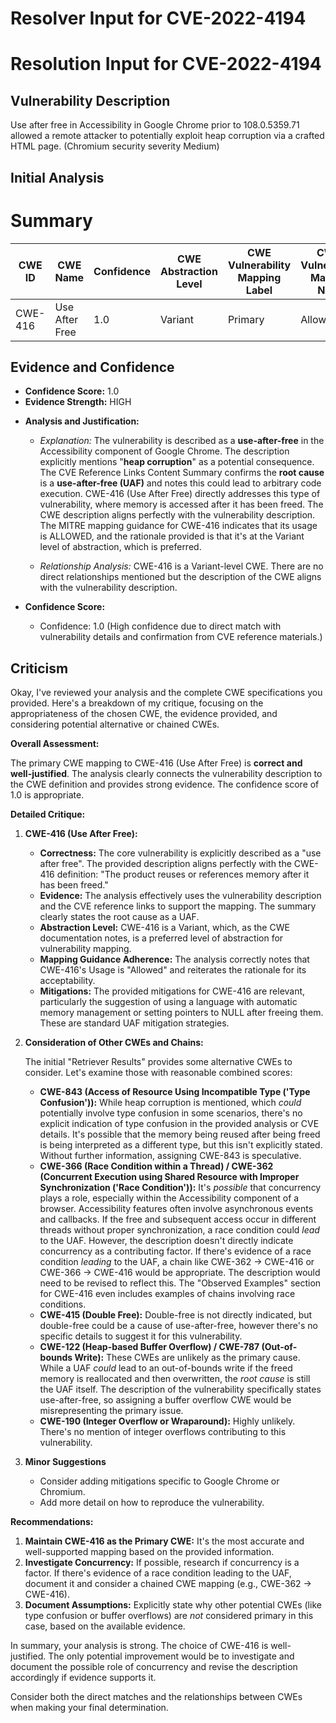 # Resolver Input for CVE-2022-4194

# Resolution Input for CVE-2022-4194

## Vulnerability Description
Use after free in Accessibility in Google Chrome prior to 108.0.5359.71 allowed a remote attacker to potentially exploit heap corruption via a crafted HTML page. (Chromium security severity Medium)

## Initial Analysis
# Summary
| CWE ID | CWE Name | Confidence | CWE Abstraction Level | CWE Vulnerability Mapping Label | CWE-Vulnerability Mapping Notes |
|---|---|---|---|---|---|
| CWE-416 | Use After Free | 1.0 | Variant | Primary | Allowed |

## Evidence and Confidence

*   **Confidence Score:** 1.0
*   **Evidence Strength:** HIGH

- **Analysis and Justification:**  
  - *Explanation:* The vulnerability is described as a **use-after-free** in the Accessibility component of Google Chrome. The description explicitly mentions "**heap corruption**" as a potential consequence. The CVE Reference Links Content Summary confirms the **root cause** is a **use-after-free (UAF)** and notes this could lead to arbitrary code execution. CWE-416 (Use After Free) directly addresses this type of vulnerability, where memory is accessed after it has been freed. The CWE description aligns perfectly with the vulnerability description. The MITRE mapping guidance for CWE-416 indicates that its usage is ALLOWED, and the rationale provided is that it's at the Variant level of abstraction, which is preferred.

  - *Relationship Analysis:* CWE-416 is a Variant-level CWE. There are no direct relationships mentioned but the description of the CWE aligns with the vulnerability description.

- **Confidence Score:**  
  - Confidence: 1.0 (High confidence due to direct match with vulnerability details and confirmation from CVE reference materials.)

## Criticism
Okay, I've reviewed your analysis and the complete CWE specifications you provided. Here's a breakdown of my critique, focusing on the appropriateness of the chosen CWE, the evidence provided, and considering potential alternative or chained CWEs.

**Overall Assessment:**

The primary CWE mapping to CWE-416 (Use After Free) is **correct and well-justified**. The analysis clearly connects the vulnerability description to the CWE definition and provides strong evidence. The confidence score of 1.0 is appropriate.

**Detailed Critique:**

1.  **CWE-416 (Use After Free):**

    *   **Correctness:** The core vulnerability is explicitly described as a "use after free". The provided description aligns perfectly with the CWE-416 definition: "The product reuses or references memory after it has been freed."
    *   **Evidence:** The analysis effectively uses the vulnerability description and the CVE reference links to support the mapping. The summary clearly states the root cause as a UAF.
    *   **Abstraction Level:** CWE-416 is a Variant, which, as the CWE documentation notes, is a preferred level of abstraction for vulnerability mapping.
    *   **Mapping Guidance Adherence:** The analysis correctly notes that CWE-416's Usage is "Allowed" and reiterates the rationale for its acceptability.
    *   **Mitigations:** The provided mitigations for CWE-416 are relevant, particularly the suggestion of using a language with automatic memory management or setting pointers to NULL after freeing them.  These are standard UAF mitigation strategies.

2.  **Consideration of Other CWEs and Chains:**

    The initial "Retriever Results" provides some alternative CWEs to consider. Let's examine those with reasonable combined scores:
    *   **CWE-843 (Access of Resource Using Incompatible Type ('Type Confusion')):**  While heap corruption is mentioned, which *could* potentially involve type confusion in some scenarios, there's no explicit indication of type confusion in the provided analysis or CVE details.  It's possible that the memory being reused after being freed is being interpreted as a different type, but this isn't explicitly stated.  Without further information, assigning CWE-843 is speculative.
    *   **CWE-366 (Race Condition within a Thread) / CWE-362 (Concurrent Execution using Shared Resource with Improper Synchronization ('Race Condition')):** It's *possible* that concurrency plays a role, especially within the Accessibility component of a browser. Accessibility features often involve asynchronous events and callbacks.  If the free and subsequent access occur in different threads without proper synchronization, a race condition could *lead* to the UAF.  However, the description doesn't directly indicate concurrency as a contributing factor.  If there's evidence of a race condition *leading* to the UAF, a chain like CWE-362 -> CWE-416 or CWE-366 -> CWE-416 would be appropriate.  The description would need to be revised to reflect this.  The "Observed Examples" section for CWE-416 even includes examples of chains involving race conditions.
    *   **CWE-415 (Double Free):** Double-free is not directly indicated, but double-free could be a cause of use-after-free, however there's no specific details to suggest it for this vulnerability.
    *   **CWE-122 (Heap-based Buffer Overflow) / CWE-787 (Out-of-bounds Write):**  These CWEs are unlikely as the primary cause. While a UAF *could* lead to an out-of-bounds write if the freed memory is reallocated and then overwritten, the *root cause* is still the UAF itself. The description of the vulnerability specifically states use-after-free, so assigning a buffer overflow CWE would be misrepresenting the primary issue.
    *   **CWE-190 (Integer Overflow or Wraparound):** Highly unlikely. There's no mention of integer overflows contributing to this vulnerability.
3. **Minor Suggestions**
    * Consider adding mitigations specific to Google Chrome or Chromium.
    * Add more detail on how to reproduce the vulnerability.

**Recommendations:**

1.  **Maintain CWE-416 as the Primary CWE:**  It's the most accurate and well-supported mapping based on the provided information.
2.  **Investigate Concurrency:**  If possible, research if concurrency is a factor. If there's evidence of a race condition leading to the UAF, document it and consider a chained CWE mapping (e.g., CWE-362 -> CWE-416).
3.  **Document Assumptions:** Explicitly state why other potential CWEs (like type confusion or buffer overflows) are *not* considered primary in this case, based on the available evidence.

In summary, your analysis is strong. The choice of CWE-416 is well-justified. The only potential improvement would be to investigate and document the possible role of concurrency and revise the description accordingly if evidence supports it.

Consider both the direct matches and the relationships between CWEs
when making your final determination.
        